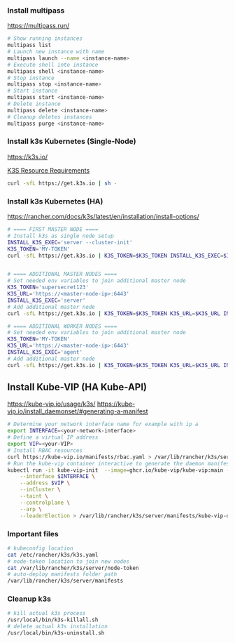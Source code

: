 ### Install multipass

https://multipass.run/

```bash
# Show running instances
multipass list
# Launch new instance with name
multipass launch --name <instance-name>
# Execute shell into instance
multipass shell <instance-name>
# Stop instance
multipass stop <instance-name>
# Start instance
multipass start <instance-name>
# Delete instance
multipass delete <instance-name>
# Cleanup deletes instances
multipass purge <instance-name>
```

### Install k3s Kubernetes (Single-Node)

https://k3s.io/

[K3S Resource Requirements](https://rancher.com/docs/k3s/latest/en/installation/installation-requirements/resource-profiling/)

```bash
curl -sfL https://get.k3s.io | sh -
```

### Install k3s Kubernetes (HA)

https://rancher.com/docs/k3s/latest/en/installation/install-options/

```bash
# ==== FIRST MASTER NODE ====
# Install k3s as single node setup
INSTALL_K3S_EXEC='server --cluster-init'
K3S_TOKEN='MY-TOKEN'
curl -sfL https://get.k3s.io | K3S_TOKEN=$K3S_TOKEN INSTALL_K3S_EXEC=$INSTALL_K3S_EXEC sh -


# ==== ADDITIONAL MASTER NODES ====
# Set needed env variables to join additional master node
K3S_TOKEN='supersecret123'
K3S_URL='https://<master-node-ip>:6443'
INSTALL_K3S_EXEC='server'
# Add additional master node
curl -sfL https://get.k3s.io | K3S_TOKEN=$K3S_TOKEN K3S_URL=$K3S_URL INSTALL_K3S_EXEC=$INSTALL_K3S_EXEC sh -

# ==== ADDITIONAL WORKER NODES ====
# Set needed env variables to join additional master node
K3S_TOKEN='MY-TOKEN'
K3S_URL='https://<master-node-ip>:6443'
INSTALL_K3S_EXEC='agent'
# Add additional master node
curl -sfL https://get.k3s.io | K3S_TOKEN=$K3S_TOKEN K3S_URL=$K3S_URL INSTALL_K3S_EXEC=$INSTALL_K3S_EXEC sh -
```

## Install Kube-VIP (HA Kube-API)
https://kube-vip.io/usage/k3s/
https://kube-vip.io/install_daemonset/#generating-a-manifest
```bash
# Determine your network interface name for example with ip a
export INTERFACE=<your-network-interface>
# Define a virtual IP address
export VIP=<your-VIP>
# Install RBAC resources
curl https://kube-vip.io/manifests/rbac.yaml > /var/lib/rancher/k3s/server/manifests/kube-vip-rbac.yaml
# Run the kube-vip container interactive to generate the daemon manifests and save it in the k3s manfiest folder to auto deploy it
kubectl run -it kube-vip-init  --image=ghcr.io/kube-vip/kube-vip:main --restart=Never --rm -- manifest daemonset \
    --interface $INTERFACE \
    --address $VIP \
    --inCluster \
    --taint \
    --controlplane \
    --arp \
    --leaderElection > /var/lib/rancher/k3s/server/manifests/kube-vip-daemonset.yaml
```

### Important files

```bash
# kubeconfig location
cat /etc/rancher/k3s/k3s.yaml
# node-token location to join new nodes
cat /var/lib/rancher/k3s/server/node-token
# auto-deploy manifests folder path
/var/lib/rancher/k3s/server/manifests
```

### Cleanup k3s
```bash
# kill actual k3s process
/usr/local/bin/k3s-killall.sh
# delete actual k3s installation
/usr/local/bin/k3s-uninstall.sh
```